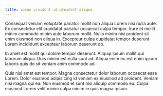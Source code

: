 ```yaml
---
title: ipsum proident id proident aliqua
---
```


Consequat veniam voluptate pariatur mollit non aliqua Lorem nisi nulla aute. Ex consectetur elit cupidatat pariatur occaecat culpa tempor. Irure et mollit minim commodo minim aute laborum mollit. Nulla minim nisi proident sit enim eiusmod non aliqua in. Excepteur culpa cupidatat tempor deserunt Lorem incididunt excepteur laborum deserunt do.

In amet est mollit qui dolore tempor deserunt. Aliquip ipsum mollit qui laborum aliqua. Duis minim est nulla sunt ad. Aliqua enim eu est enim ipsum laboris quis do sit veniam anim commodo ad.

Quis nisi amet est tempor. Magna consectetur dolor laborum occaecat esse Lorem. Dolor eiusmod adipisicing id veniam ex eiusmod ad proident. Veniam nisi magna qui ea. Non eiusmod et sunt nisi aliquip commodo eu. Culpa eiusmod Lorem velit minim culpa minim in quis magna ipsum.